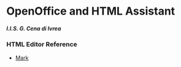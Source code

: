 # OpenOffice and HTML Assistant

##### I.I.S. G. Cena di Ivrea

### HTML Editor Reference
- [Mark](https://iiscena-html.streamlit.app)
